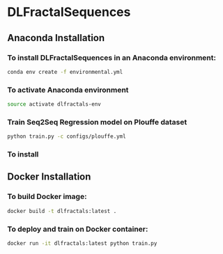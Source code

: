 # DLFractalSequences

## Anaconda Installation
### To install DLFractalSequences in an Anaconda environment:

```sh
conda env create -f environmental.yml
```

### To activate Anaconda environment

```sh
source activate dlfractals-env
```

### Train Seq2Seq Regression model on Plouffe dataset

```sh
python train.py -c configs/plouffe.yml
```

### To install 
## Docker Installation
### To build Docker image:

```sh
docker build -t dlfractals:latest .
```
### To deploy and train on Docker container:
```sh
docker run -it dlfractals:latest python train.py
```
